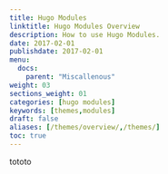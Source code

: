 ```yaml
---
title: Hugo Modules
linktitle: Hugo Modules Overview
description: How to use Hugo Modules.
date: 2017-02-01
publishdate: 2017-02-01
menu:
  docs:
    parent: "Miscallenous"
weight: 03
sections_weight: 01
categories: [hugo modules]
keywords: [themes,modules]
draft: false
aliases: [/themes/overview/,/themes/]
toc: true
---
```


tototo